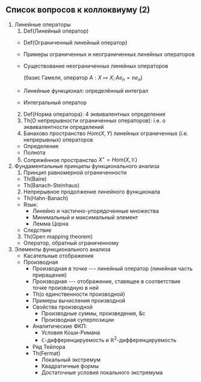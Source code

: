 Список вопросов к коллоквиуму (2)
---------------------------------

1. Линейные операторы
    1. Def(Линейный оператор)
      * Def(Ограниченный линейный оператор)
      * Примеры ограниченных и неограниченных линейных операторов
      * Существование неограниченных линейных операторов
          
         (базис Гамеля, оператор $A : X \mapsto X; A e_n = n e_n$)
      * Линейные функционал: определённый интеграл
      * Интегральный оператор
    2. Def(Норма оператора): 4 эквивалентных определения
    3. Th(О непрерывности ограниченных операторов): i.e. о эквивалентности определений
    4. Банахово пространство $Hom(X, Y)$ линейных ограниченных (i.e. непрерывных) операторов
      * Определение
      * Полнота
    5. Сопряжённое пространство $X^\star = Hom(X, \mathbb K)$
2. Фундаментальные принципы функционального анализа
    1.  Принцип равномерной ограниченности
      * Th(Baire)
      * Th(Banach-Steinhaus)
    2. Непрерывное продолжение линейного функционала
      * Th(Hahn-Banach)
      * Язык:
          * Линейно и частично-упорядоченные множества
          * Минимальный и максимальный элемент
          * Лемма Цорна
      * Следствие 
    3. Th(Open mapping theorem)
      * Оператор, обратный ограниченному
3. Элементы функционального анализа
    * Касательные отображения
    * Производная
      * Производная в точке --- линейный оператор (линейная часть приращения)
      * Производная --- отображение,
        ставящее в соответствие точке производную в ней
      * Th(о единственности производной)
      * Примеры вычисления производной
      * Свойства производной
          * Производные суммы, произведения, &c
          * Производная суперпозиции
      * Аналитические ФКП:
          * Условия Коши-Римана
          * $\mathbb{C}$-дифференцируемость и $\mathbb{R}^2$-дифференцируемость
      * Ряд Тейлора
      * Th(Fermat)
          * Локальный экстремум
          * Квадратичные формы
          * Достаточные условия локального экстремума
